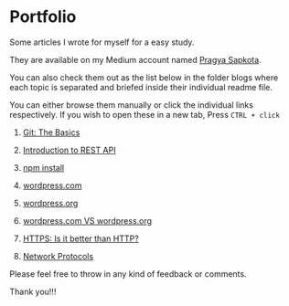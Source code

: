 # Portfolio

Some articles I wrote for myself for a easy study. 

They are available on my Medium account named [Pragya Sapkota](https://medium.com/@pragyasapkota). 

You can also check them out as the list below in the folder blogs where each topic is separated and briefed inside their individual readme file. 

You can either browse them manually or click the individual links respectively. 
If you wish to open these in a new tab, Press `CTRL + click`

1. [Git: The Basics](https://github.com/Pragya2056/Portfolio/tree/master/Blogs/Git-The-Basics)

2. [Introduction to REST API](https://github.com/Pragya2056/Portfolio/tree/master/Blogs/REST%20API)

3. [npm install](https://github.com/Pragya2056/Portfolio/tree/master/Blogs/npm%20install)

4. [wordpress.com](https://github.com/Pragya2056/Portfolio/tree/master/Blogs/Wordpress.com)

5. [wordpress.org](https://github.com/Pragya2056/Portfolio/tree/master/Blogs/Wordpress.org)

6. [wordpress.com VS wordpress.org](https://github.com/Pragya2056/Portfolio/tree/master/Blogs/Wordpress.com%20Vs.%20wordpress.org)

7. [HTTPS: Is it better than HTTP?](https://github.com/Pragya2056/Portfolio/tree/master/Blogs/HTTPS)

8. [Network Protocols]()

Please feel free to throw in any kind of feedback or comments.

Thank you!!!
